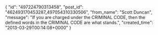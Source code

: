  {
   "id": "497224790313458",
   "post_id": "462493170453287_497054310330506",
   "from_name": "Scott Duncan",
   "message": "If you are charged under the CRIMINAL CODE, then the defined words in the CRIMINAL CODE are what stands.",
   "created_time": "2013-03-29T00:14:08+0000"
 }
